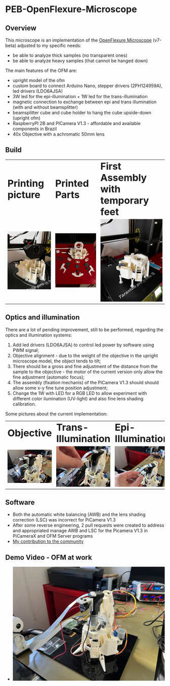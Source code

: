 # PEB-OpenFlexure-Microscope

## Overview
This microscope is an implementation of the [OpenFlexure Microscope](https://openflexure.org)  (v7-beta) adjusted to my specific needs:
- be able to analyze thick samples (no transparent ones)
- be able to analyze heavy samples (that cannot be hanged down)<br>
  
The main features of the OFM are:
- upright model of the ofm 
- custom board to connect Arduino Nano, stepper drivers (2PH124959A), led drivers (LDO6AJSA)
- 3W led for the epi-illumination + 1W led for the trans-illumination
- magnetic connection to exchange between epi and trans illumination (with and without beamsplitter)
- beamsplitter cube and cube holder to hang the cube upside-down (upright ofm)
- RaspberryPI 2B and PICamera V1.3 - affordable and available components in Brazil
- 40x Objective with a achromatic 50mm lens

## Build
  <table border="0">
   <tr>
      <td><b style="font-size:30px">Printing picture</b></td>
      <td><b style="font-size:30px">Printed Parts</b></td>
      <td><b style="font-size:30px">First Assembly with temporary feet</b></td>
   </tr>
   <tr>
      <td><img src="https://github.com/pbrugugnoli/PEB-OpenFlexure-Microscope/blob/main/images/OFM%20-%20printing.jpg" width="300"/></td>
      <td><img src="https://github.com/pbrugugnoli/PEB-OpenFlexure-Microscope/blob/main/images/OFM%20-%20printed.jpg" width="300"/></td>
      <td><img src="https://github.com/pbrugugnoli/PEB-OpenFlexure-Microscope/blob/main/images/OFM%20-%20assembly%20with%20temporary%20feet.jpg" width="300"/></td>
   </tr>
  </table>

## Optics and illumination
There are a lot of pending improvement, still to be performed, regarding the optics and illumination systems:
1. Add led drivers (LDO6AJSA) to control led power by software using PWM signal;
2. Objective alignment - due to the weight of the objective in the upright microscope model, the object tends to tilt;
3. There should be a gross and fine adjustment of the distance from the sample to the objective - the motor of the current version only allow the fine adjustment (automatic focus);
4. The assembly (fixation mechanis) of the PiCamera V1.3 should should allow some x-y fine tune position adjustment;
5. Change the 1W with LED for a RGB LED to allow experiment with different color ilumination (UV-light) and also fine lens shading calibration.<br>

Some pictures about the current implementation:
  <table border="0">
   <tr>
      <td><b style="font-size:30px">Objective</b></td>
      <td><b style="font-size:30px">Trans-Illumination</b></td>
      <td><b style="font-size:30px">Epi-Illumination</b></td>
   </tr>
   <tr>
      <td><img src="https://github.com/pbrugugnoli/PEB-OpenFlexure-Microscope/blob/main/images/OFM%20-%20objective%20and%20sample%20zoom.jpg" width="300"/></td>
      <td><img src="https://github.com/pbrugugnoli/PEB-OpenFlexure-Microscope/blob/main/images/OFM%20-%20epi%20and%20trans%20illumination%20alternatives%201.jpg" width="300"/></td>
      <td><img src="https://github.com/pbrugugnoli/PEB-OpenFlexure-Microscope/blob/main/images/OFM%20-%20epi%20and%20trans%20illumination%20alternatives%202.jpg" width="300"/></td>
   </tr>
  </table>

## Software
- Both the automatic white balancing (AWB) and the lens shading correction (LSC) was incorrect for PiCamera V1.3
- After some reverse engineering,  2 pull requests were created to address and appropriated manage AWB and LSC for the Picamera V1.3 in PiCameraX and OFM Server programs
- [My contribution to the community](https://openflexure.discourse.group/t/rpi-1b-picamera-v1-3-auto-calibration-solved/1486/6)

## Demo Video - OFM at work 
- [![Demo](https://github.com/pbrugugnoli/PEB-OpenFlexure-Microscope/blob/main/images/OFM%20-%20upright%20objective.jpg)](https://youtu.be/tEzmvFiI1ls)

